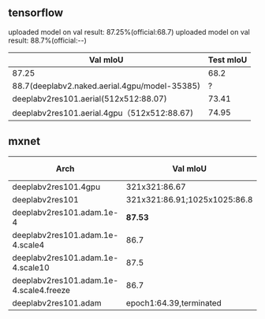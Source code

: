 
## tensorflow

uploaded model on val result: 87.25%(official:68.7)
uploaded model on val result: 88.7%(official:--)

Val mIoU | Test mIoU
------------ | -------------
87.25 | 68.2
88.7(deeplabv2.naked.aerial.4gpu/model-35385) | ?
deeplabv2res101.aerial(512x512:88.07)|73.41
deeplabv2res101.aerial.4gpu（512x512:88.67)|74.95

## mxnet


Arch|Val mIoU | Test mIoU
------------ | -------------| -------------
deeplabv2res101.4gpu | 321x321:86.67||
deeplabv2res101|321x321:86.91;1025x1025:86.8||
deeplabv2res101.adam.1e-4|**87.53**||
deeplabv2res101.adam.1e-4.scale4|86.7||
deeplabv2res101.adam.1e-4.scale10|87.5||
deeplabv2res101.adam.1e-4.scale4.freeze|86.7||
deeplabv2res101.adam|epoch1:64.39,terminated||
